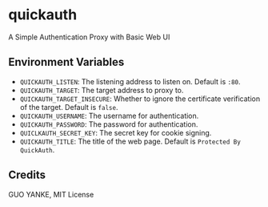 # quickauth

A Simple Authentication Proxy with Basic Web UI

## Environment Variables

- `QUICKAUTH_LISTEN`: The listening address to listen on. Default is `:80`.
- `QUICKAUTH_TARGET`: The target address to proxy to.
- `QUICKAUTH_TARGET_INSECURE`: Whether to ignore the certificate verification of the target. Default is `false`.
- `QUICKAUTH_USERNAME`: The username for authentication.
- `QUICKAUTH_PASSWORD`: The password for authentication.
- `QUICLKAUTH_SECRET_KEY`: The secret key for cookie signing.
- `QUICKAUTH_TITLE`: The title of the web page. Default is `Protected By QuickAuth`.

## Credits

GUO YANKE, MIT License
